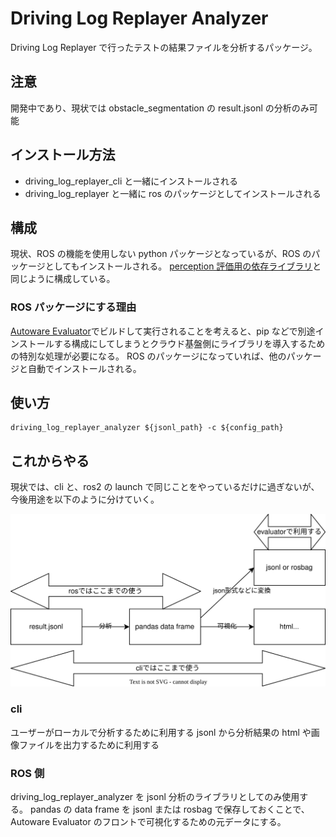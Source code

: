 # Driving Log Replayer Analyzer

Driving Log Replayer で行ったテストの結果ファイルを分析するパッケージ。

## 注意

開発中であり、現状では obstacle_segmentation の result.jsonl の分析のみ可能

## インストール方法

- driving_log_replayer_cli と一緒にインストールされる
- driving_log_replayer と一緒に ros のパッケージとしてインストールされる

## 構成

現状、ROS の機能を使用しない python パッケージとなっているが、ROS のパッケージとしてもインストールされる。
[perception 評価用の依存ライブラリ](https://github.com/tier4/autoware_perception_evaluation)と同じように構成している。

### ROS パッケージにする理由

[Autoware Evaluator](https://docs.web.auto/user-manuals/evaluator/introduction)でビルドして実行されることを考えると、pip などで別途インストールする構成にしてしまうとクラウド基盤側にライブラリを導入するための特別な処理が必要になる。
ROS のパッケージになっていれば、他のパッケージと自動でインストールされる。

## 使い方

```shell
driving_log_replayer_analyzer ${jsonl_path} -c ${config_path}
```

## これからやる

現状では、cli と、ros2 の launch で同じことをやっているだけに過ぎないが、今後用途を以下のように分けていく。

![usage](./images/future_work.drawio.svg)

### cli

ユーザーがローカルで分析するために利用する
jsonl から分析結果の html や画像ファイルを出力するために利用する

### ROS 側

driving_log_replayer_analyzer を jsonl 分析のライブラリとしてのみ使用する。
pandas の data frame を jsonl または rosbag で保存しておくことで、Autoware Evaluator のフロントで可視化するための元データにする。
